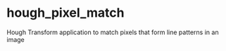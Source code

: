 # hough_pixel_match
Hough Transform application to match pixels that form line patterns in an image
